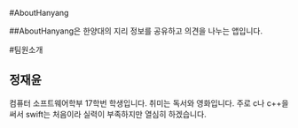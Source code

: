 #AboutHanyang

##AboutHanyang은 한양대의 지리 정보를 공유하고 의견을 나누는 앱입니다.

#팀원소개

## 정재윤
컴퓨터 소프트웨어학부 17학번 학생입니다. 취미는 독서와 영화입니다. 주로 c나 c++을 써서 swift는 처음이라 실력이 부족하지만 열심히 하겠습니다.
